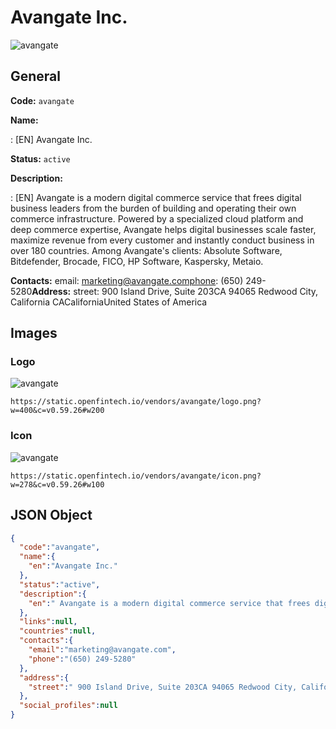
# Avangate Inc. 
![avangate](https://static.openfintech.io/vendors/avangate/logo.png?w=400&c=v0.59.26#w200)  

## General 
 
**Code:** `avangate` 
 
**Name:** 
 
:	[EN] Avangate Inc. 
 
**Status:** `active` 
 
**Description:** 
 
: [EN]  Avangate is a modern digital commerce service that frees digital business leaders from the burden of building and operating their own commerce infrastructure. Powered by a specialized cloud platform and deep commerce expertise, Avangate helps digital businesses scale faster, maximize revenue from every customer and instantly conduct business in over 180 countries. Among Avangate's clients: Absolute Software, Bitdefender, Brocade, FICO, HP Software, Kaspersky, Metaio.  
 
**Contacts:** 
email: marketing@avangate.comphone: (650) 249-5280**Address:** 
street:  900 Island Drive, Suite 203CA 94065 Redwood City, California CACaliforniaUnited States of America  

## Images 

### Logo 
 
![avangate](https://static.openfintech.io/vendors/avangate/logo.png?w=400&c=v0.59.26#w200)  

```
https://static.openfintech.io/vendors/avangate/logo.png?w=400&c=v0.59.26#w200
```  

### Icon 
 
![avangate](https://static.openfintech.io/vendors/avangate/icon.png?w=278&c=v0.59.26#w100)  

```
https://static.openfintech.io/vendors/avangate/icon.png?w=278&c=v0.59.26#w100
```  

## JSON Object 

```json
{
  "code":"avangate",
  "name":{
    "en":"Avangate Inc."
  },
  "status":"active",
  "description":{
    "en":" Avangate is a modern digital commerce service that frees digital business leaders from the burden of building and operating their own commerce infrastructure. Powered by a specialized cloud platform and deep commerce expertise, Avangate helps digital businesses scale faster, maximize revenue from every customer and instantly conduct business in over 180 countries. Among Avangate's clients: Absolute Software, Bitdefender, Brocade, FICO, HP Software, Kaspersky, Metaio. "
  },
  "links":null,
  "countries":null,
  "contacts":{
    "email":"marketing@avangate.com",
    "phone":"(650) 249-5280"
  },
  "address":{
    "street":" 900 Island Drive, Suite 203CA 94065 Redwood City, California CACaliforniaUnited States of America "
  },
  "social_profiles":null
}
```  
